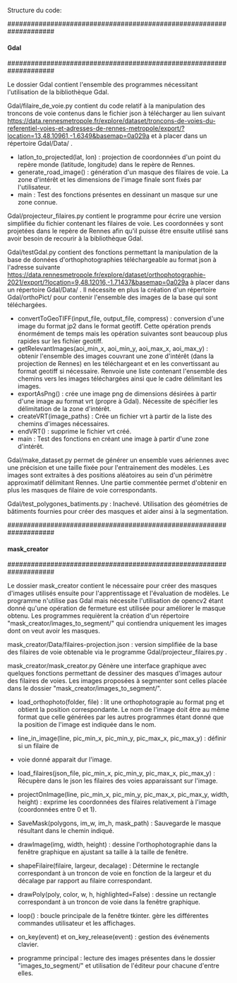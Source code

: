 Structure du code:

####################################################################
####                            Gdal                            ####
####################################################################

Le dossier Gdal contient l'ensemble des programmes nécessitant l'utilisation de la bibliothèque
Gdal.

Gdal/filaire_de_voie.py contient du code relatif à la manipulation des troncons de voie contenus
dans le fichier json à télécharger au lien suivant
https://data.rennesmetropole.fr/explore/dataset/troncons-de-voies-du-referentiel-voies-et-adresses-de-rennes-metropole/export/?location=13,48.10961,-1.6349&basemap=0a029a
et à placer dans un répertoire Gdal/Data/ .
-	latlon_to_projected(lat, lon) : projection de coordonnées d'un point du repère monde
  (latitude, longitude) dans le repère de Rennes.
-	generate_road_image() : génération d'un masque des filaires de voie. La zone d'intérêt et les
  dimensions de l'image finale sont fixés par l'utilisateur. 
-	main : Test des fonctions présentes en dessinant un masque sur une zone connue.


Gdal/projecteur_filaires.py contient le programme pour écrire une version simplifiée du fichier
contenant les filaires de voie. Les coordonnées y sont projetées dans le repère de Rennes afin
qu'il puisse être ensuite utilisé sans avoir besoin de recourir à la bibliothèque Gdal.

Gdal/testGdal.py contient des fonctions permettant la manipulation de la base de données
d'orthophotographies téléchargeable au format json à l'adresse suivante
https://data.rennesmetropole.fr/explore/dataset/orthophotographie-2021/export/?location=9,48.12016,-1.71437&basemap=0a029a
à placer dans un répertoire Gdal/Data/ .
Il nécessite en plus la création d'un répertoire Gdal/orthoPict/ pour contenir l'ensemble des
images de la base qui sont téléchargées.
-	convertToGeoTIFF(input_file, output_file, compress) : conversion d'une image du format jp2
  dans le format geotiff. Cette opération prends énormément de temps mais les opération
 	suivantes sont beaucoup plus rapides sur les fichier geotiff.
-	getRelevantImages(aoi_min_x, aoi_min_y, aoi_max_x, aoi_max_y) : obtenir l'ensemble des images
  couvrant une zone d'intérêt (dans la projection de Rennes) en les téléchargeant et en les
 	convertissant au format geotiff si nécessaire. Renvoie une liste contenant l'ensemble des
 	chemins vers les images téléchargées ainsi que le cadre délimitant les images.
-	exportAsPng() : crée une image png de dimensions désirées à partir d'une image au format vrt
  (propre à Gdal). Nécessite de spécifier les délimitation de la zone d'intérêt.
-	createVRT(image_paths) : Crée un fichier vrt à partir de la liste des chemins d'images
  nécessaires.
-	endVRT() : supprime le fichier vrt créé.
-	main : Test des fonctions en créant une image à partir d'une zone d'intérêt.

Gdal/make_dataset.py permet de générer un ensemble vues aériennes avec une précision et une
taille fixée pour l'entrainement des modèles. Les images sont extraites à des positions
aléatoires au sein d'un périmètre approximatif délimitant Rennes. Une partie commentée permet
d'obtenir en plus les masques de filaire de voie correspondants.

Gdal/test_polygones_batiments.py : Inachevé. Utilisation des géométries de bâtiments fournies
pour créer des masques et aider ainsi à la segmentation.

####################################################################
####                        mask_creator                        ####
####################################################################

Le  dossier mask_creator contient le nécessaire pour créer des masques d'images utilisés ensuite
pour l'apprentissage et l'évaluation de modèles. Le programme n'utilise pas Gdal mais nécessite
l'utilisation de opencv2 étant donné qu'une opération de fermeture est utilisée pour améliorer
le masque obtenu. Les programmes requièrent la création d'un répertoire
"mask_creator/images_to_segment/" qui contiendra uniquement les images dont on veut avoir les
masques.

mask_creator/Data/filaires-projection.json : version simplifiée de la base des filaires de voie
obtenable via le programme Gdal/projecteur_filaires.py .

mask_creator/mask_creator.py Génère une interface graphique avec quelques fonctions permettant
de dessiner des masques d'images autour des filaires de voies. Les images proposées à segmenter
sont celles placée dans le dossier "mask_creator/images_to_segment/".
-	load_orthophoto(folder, file) : lit une orthophotograpie au format png et obtient la position
  correspondante. Le nom de l'image doit être au même format que celle générées par les autres
 	programmes étant donné que la position de l'image est indiquée dans le nom.

-	line_in_image(line, pic_min_x, pic_min_y, pic_max_x, pic_max_y) : définir si un filaire de
-	voie donné apparait dur l'image.
-	load_filaires(json_file, pic_min_x, pic_min_y, pic_max_x, pic_max_y) : Récupère dans le json
  les filaires des voies apparaissant sur l'image.
-	projectOnImage(line, pic_min_x, pic_min_y, pic_max_x, pic_max_y, width, height) : exprime les
  coordonnées des filaires relativement à l'image (coordonnées entre 0 et 1).
-	SaveMask(polygons, im_w, im_h, mask_path) : Sauvegarde le masque résultant dans le chemin
  indiqué.
-	drawImage(img, width, height) : dessine l'orthophotographie dans la fenêtre graphique en
  ajustant sa taille à la taille de fenêtre.
-	shapeFilaire(filaire, largeur, decalage) : Détermine le rectangle correspondant à un troncon
  de voie en fonction de la largeur et du décalage par rapport au filaire correspondant.
-	drawPoly(poly, color, w, h, highlighted=False) : dessine un rectangle correspondant à un
  troncon de voie dans la fenêtre graphique.
-	loop() : boucle principale de la fenêtre tkinter. gère les différentes commandes utilisateur
  et les affichages.
-	on_key(event) et on_key_release(event) : gestion des événements clavier.
-	programme principal : lecture des images présentes dans le dossier "images_to_segment/" et
  utilisation de l'éditeur pour chacune d'entre elles.

